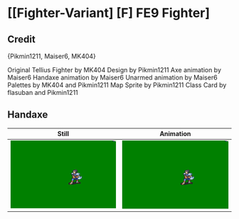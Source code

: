 # [\[Fighter-Variant\] \[F\] FE9 Fighter]

## Credit

{Pikmin1211, Maiser6, MK404}

Original Tellius Fighter by MK404
Design by Pikmin1211
Axe animation by Maiser6
Handaxe animation by Maiser6
Unarmed animation by Maiser6
Palettes by MK404 and Pikmin1211
Map Sprite by Pikmin1211
Class Card by flasuban and Pikmin1211

	
## Handaxe

| Still | Animation |
| :---: | :-------: |
| ![Handaxe still](./Handaxe_000.png) | ![Handaxe animation](./Handaxe.gif) |
